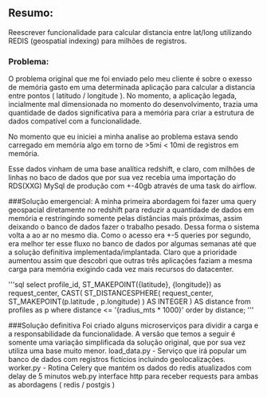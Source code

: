 <h2>Resumo:</h2>
<p>Reescrever funcionalidade para calcular distancia entre lat/long utilizando REDIS (geospatial indexing) para milhões de registros.</p>

<h3>Problema:</h3> 
<p>
O problema original que me foi enviado pelo meu cliente é sobre o exesso de memória gasto em uma determinada aplicação para
calcular a distancia entre pontos ( latitudo / longitude ). No momento, a aplicação legada, 
incialmente mal dimensionada no momento do desenvolvimento, trazia uma quantidade de dados significativa para a memória 
para criar a estrutura de dados compatível com a funcionalidade.
</p>
<p>
No momento que eu iniciei a minha analise ao problema estava sendo carregado 
em memória algo em torno de >5mi < 10mi de registros em memória. 
</p>
Esse dados vinham de uma base analítica redshift, e claro, com milhões de linhas no baco de dados que 
por sua vez recebia uma importação do RDS(XXG) MySql de produção com +-40gb através de uma task do airflow.

###Solução emergencial:
A minha primeira abordagem foi fazer uma query geospacial diretamente no redshift para reduzir 
a quantidade de dados em memória e restringindo somente pelas distâncias mais próximas, 
assim deixando o banco de dados fazer o trabalho pesado. Dessa forma o sistema volta a ao ar no mesmo dia.
Como o acesso era +-5 queries por segundo, era melhor ter esse fluxo no banco de dados 
por algumas semanas até que a solução definitiva implementada/implantada. 
Claro que a prioridade aumentou assim que descobri que outras três aplicações faziam a mesma carga para memória
exigindo cada vez mais recursos do datacenter.

'''sql
select profile_id, ST_MAKEPOINT({latitude}, {longitude}) as request_center,
    CAST(
        ST_DISTANCESPHERE(
            request_center, 
            ST_MAKEPOINT(p.latitude , p.longitude)
            ) AS INTEGER
        ) AS distance
    from profiles as p
    where distance <= '{radius_mts * 1000}'
    order by distance;
'''

###Solução definitiva
Foi criado alguns microserviços para dividir a carga e a responsabilidade da funcionalidade. 
A versão que temos a seguir é somente uma variação simplificada da solução original, que por sua vez utiliza uma base muito menor. 
load_data.py - Serviço que irá popular um banco de dados com registros fictícios incluindo geolocalizações.
worker.py - Rotina Celery que mantém os dados do redis atualizados com delay de 5 minutos
web.py interface http para receber requests para ambas as abordagens ( redis / postgis )
